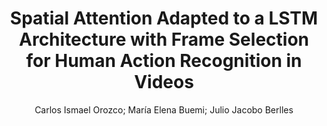 ---
paperId: 29
author: Carlos Ismael Orozco; Marı́a Elena Buemi; Julio Jacobo Berlles
title: Spatial Attention Adapted to a LSTM Architecture with Frame Selection for Human Action Recognition in Videos
pdf: paper_29.pdf
poster: poster_29.png
pitch: https://slideslive.com/38962861/spatial-attention-adapted-to-a-lstm-architecture-with-frame-selection-for-human-action-recognition-in-videos?ref=account-folder-87716-folders
type: Oral
topic: computer vision
category: Extended Abstract
link: --
conference: icml
year: 2021
tags: icml-2021
---